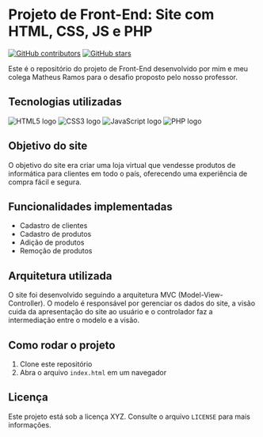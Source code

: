 # Projeto de Front-End: Site com HTML, CSS, JS e PHP

[![GitHub contributors](https://img.shields.io/github/contributors/devgustavor/LojaPW)](https://github.com/devgustvor/LojaPW/graphs/contributors)
[![GitHub stars](https://img.shields.io/github/stars/devgustavor/LojaPW)](https://github.com/devgustavor/LojaPW/stargazers)

Este é o repositório do projeto de Front-End desenvolvido por mim e meu colega Matheus Ramos para o desafio proposto pelo nosso professor.

## Tecnologias utilizadas

<div style={'display:flex; padding: 5px;'}>
 <img src="https://img.shields.io/badge/HTML5-E34F26?logo=html5&logoColor=white&style=flat-square" alt="HTML5 logo"> 
 <img src="https://img.shields.io/badge/CSS3-1572B6?logo=css3&logoColor=white&style=flat-square" alt="CSS3 logo"> 
 <img src="https://img.shields.io/badge/JavaScript-F7DF1E?logo=javascript&logoColor=black&style=flat-square" alt="JavaScript logo"> 
 <img src="https://img.shields.io/badge/PHP-777BB4?logo=php&logoColor=white&style=flat-square" alt="PHP logo"> 
</div>

## Objetivo do site

O objetivo do site era criar uma loja virtual que vendesse produtos de informática para clientes em todo o país, oferecendo uma experiência de compra fácil e segura.

## Funcionalidades implementadas

- Cadastro de clientes
- Cadastro de produtos
- Adição de produtos
- Remoção de produtos

## Arquitetura utilizada

O site foi desenvolvido seguindo a arquitetura MVC (Model-View-Controller). O modelo é responsável por gerenciar os dados do site, a visão cuida da apresentação do site ao usuário e o controlador faz a intermediação entre o modelo e a visão.

## Como rodar o projeto

1. Clone este repositório
2. Abra o arquivo `index.html` em um navegador


## Licença

Este projeto está sob a licença XYZ. Consulte o arquivo `LICENSE` para mais informações.
